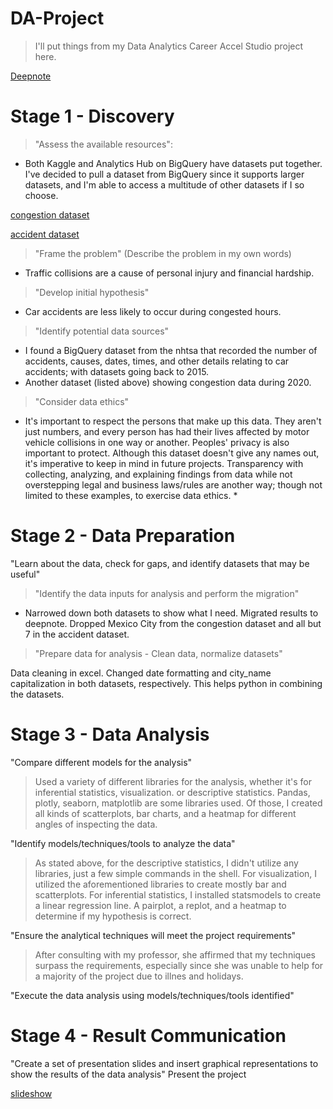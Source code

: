 # DA-Project
> I'll put things from my Data Analytics Career Accel Studio project here.

  [Deepnote](https://deepnote.com/workspace/uni-b780-ef93fdef-c706-47b3-b054-4b4a1e6442fe/project/NU-project-be108f48-4df2-4c72-9193-d5ea684325ba/notebook/Notebook%201-ff9ba100ee414f2ab5dfee49f8f05310)
# Stage 1 - Discovery

> "Assess the available resources":
> 
  * Both Kaggle and Analytics Hub on BigQuery have datasets put together. I've decided to pull a dataset from BigQuery since it supports larger datasets, and       I'm able to access a multitude of other datasets if I so choose.
  
  [congestion dataset](https://console.cloud.google.com/bigquery?_ga=2.94770396.1396421026.1672342626-1315232807.1672342626&_gac=1.243008950.1672342697.EAIaIQobChMI8Yi_5Mmf_AIVmNOGCh1YogRHEAAYASAAEgJRGvD_BwE&pli=1&project=stalwart-topic-372019&ws=!1m5!1m4!4m3!1sbigquery-public-data!2scovid19_geotab_mobility_impact!3scity_congestion)
  
  [accident dataset](https://console.cloud.google.com/bigquery?_ga=2.94770396.1396421026.1672342626-1315232807.1672342626&_gac=1.243008950.1672342697.EAIaIQobChMI8Yi_5Mmf_AIVmNOGCh1YogRHEAAYASAAEgJRGvD_BwE&pli=1&project=stalwart-topic-372019&ws=!1m5!1m4!4m3!1sbigquery-public-data!2snhtsa_traffic_fatalities!3s%20accident_2020)
  
> "Frame the problem" (Describe the problem in my own words)

  * Traffic collisions are a cause of personal injury and financial hardship. 
  
> "Develop initial hypothesis"

  * Car accidents are less likely to occur during congested hours.
  
> "Identify potential data sources"

  * I found a BigQuery dataset from the nhtsa that recorded the number of accidents, causes, dates, times, and other details relating to car accidents; with datasets going back to 2015. 
  * Another dataset (listed above) showing congestion data during 2020.
  
> "Consider data ethics"

  * It's important to respect the persons that make up this data. They aren't just numbers, and every person has had their lives affected by motor vehicle collisions in one way or another. Peoples' privacy is also important to protect. Although this dataset doesn't give any names out, it's imperative to keep in mind in future projects. Transparency with collecting, analyzing, and explaining findings from data while not overstepping legal and business laws/rules are another way; though not limited to these examples, to exercise data ethics. *
  
# Stage 2 - Data Preparation
"Learn about the data, check for gaps, and identify datasets that may be useful"
 
> "Identify the data inputs for analysis and perform the migration"

  * Narrowed down both datasets to show what I need. Migrated results to deepnote. Dropped Mexico City from the congestion dataset and all but 7 in the accident dataset.
 
> "Prepare data for analysis - Clean data, normalize datasets"

Data cleaning in excel. Changed date formatting and city_name capitalization in both datasets, respectively. This helps python in combining the datasets.

# Stage 3 - Data Analysis
"Compare different models for the analysis"

> Used a variety of different libraries for the analysis, whether it's for inferential statistics, visualization. or descriptive statistics. Pandas, plotly, seaborn, matplotlib are some libraries used. Of those, I created all kinds of scatterplots, bar charts, and a heatmap for different angles of inspecting the data.

"Identify models/techniques/tools to analyze the data"

> As stated above, for the descriptive statistics, I didn't utilize any libraries, just a few simple commands in the shell. For visualization, I utilized the aforementioned libraries to create mostly bar and scatterplots. For inferential statistics, I installed statsmodels to create a linear regression line. A pairplot, a replot, and a heatmap to determine if my hypothesis is correct.

"Ensure the analytical techniques will meet the project requirements"

> After consulting with my professor, she affirmed that my techniques surpass the requirements, especially since she was unable to help for a majority of the project due to illnes and holidays.

"Execute the data analysis using models/techniques/tools identified"
# Stage 4 - Result Communication
"Create a set of presentation slides and insert graphical representations to show the results of the data analysis"
Present the project

[slideshow](https://slides.com/kohta)
